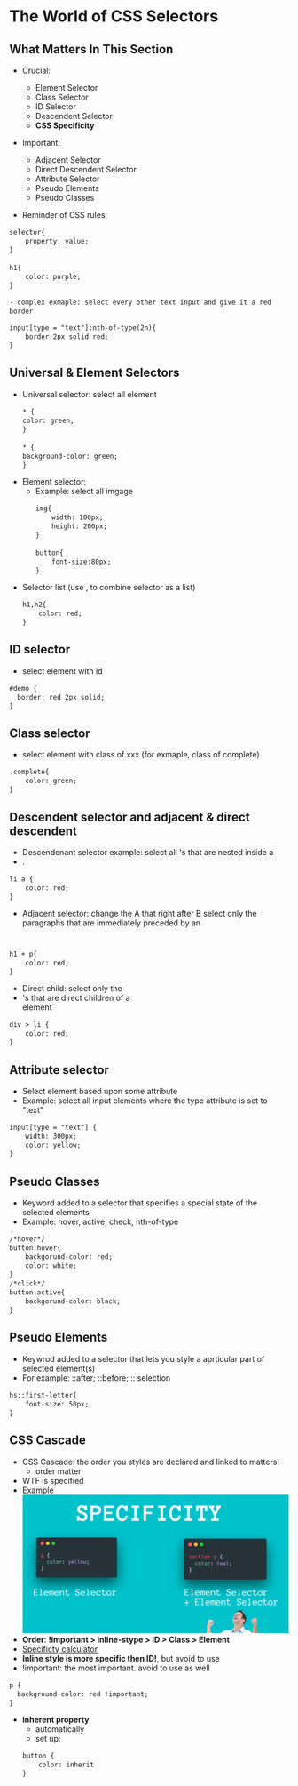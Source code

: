# The World of CSS Selectors
## What Matters In This Section
- Crucial:
    - Element Selector
    - Class Selector
    - ID Selector
    - Descendent Selector
    - **CSS Specificity**

- Important:
    - Adjacent Selector
    - Direct Descendent Selector
    - Attribute Selector
    - Pseudo Elements 
    - Pseudo Classes

- Reminder of CSS rules:
```
selector{
    property: value;
}

h1{
    color: purple;
}
```

    - complex exmaple: select every other text input and give it a red border

```
input[type = "text"]:nth-of-type(2n){
    border:2px solid red;
}
```
## Universal & Element Selectors
- Universal selector: select all element
    ```
    * {
    color: green;
    }

    * {
    background-color: green;
    }
    ```
- Element selector:
    - Example: select all imgage
        ```
        img{
            width: 100px;
            height: 200px;
        }

        button{
            font-size:80px;
        }
        ```
- Selector list (use , to combine selector as a list)
    ```
    h1,h2{
        color: red;
    }
    ```
## ID selector
- select element with id 
```
#demo {
  border: red 2px solid;
}
```
## Class selector
- select element with class of xxx (for exmaple, class of complete)
```
.complete{
    color: green;
}
```
## Descendent selector and adjacent & direct descendent
- Descendenant selector example: select all <a>'s that are nested inside a <li>.
```
li a {
    color: red;
}
```
- Adjacent selector: change the A that right after B
select only the paragraphs that are immediately preceded by an <h1>
```
h1 + p{
    color: red;
}
```
- Direct child: select only the <li>'s that are direct children of a <div> element
```
div > li {
    color: red;
}
```
## Attribute selector
- Select element based upon some attribute
- Example: select all input elements where the type attribute is set to "text"
```
input[type = "text"] {
    width: 300px;
    color: yellow;
}
```

## Pseudo Classes
- Keyword added to a selector that specifies a special state of the selected elements
- Example: hover, active, check, nth-of-type
```
/*hover*/
button:hover{
    backgorund-color: red;
    color: white;
}
/*click*/
button:active{
    backgorund-color: black;
}
```
## Pseudo Elements 
- Keywrod added to a selector that lets you style a aprticular part of selected element(s)
- For example: ::after; ::before; :: selection
```
hs::first-letter{
    font-size: 50px;
}
```
## CSS Cascade 
- CSS Cascade: the order you styles are declared and linked to matters!
    - order matter
- WTF is specified
- Example
![specificity](https://raw.githubusercontent.com/suereey/Udemy_WebDeveloperBootCamp_2021_StudyNotes/main/screenshot/6_Specificity.PNG)
- **Order**: **!important > inline-stype > ID > Class > Element**
- [Specificty calculator](https://specificity.keegan.st/)
- **Inline style is more specific then ID!**, but avoid to use
- !important: the most important. avoid to use as well
```
p {
  background-color: red !important;
}
```
- **inherent property**
    - automatically
    - set up:
    ```
    button {
        color: inherit
    }
    ```